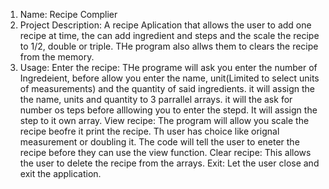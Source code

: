   1.  Name: Recipe Complier
  2.  Project Description:
     A recipe Aplication that allows the user to add one recipe at time, the can add ingredient and steps and the scale the recipe to 1/2, double or triple.
     THe program also allws them to clears the recipe from the memory.
  3. Usage:
     Enter the recipe: THe programe will ask you enter the number of Ingredeient, before allow you enter the name, unit(Limited to select units of measurements) and the quantity of said ingredients.
     it will assign the the name, units and quantity to 3 parrallel arrays.
     it will the ask for number os teps before alllowing you to enter the stepd. It will assign the step to it own array.
     View recipe: The program will allow you scale the recipe beofre it print the recipe. Th user has choice like orignal measurement or doubling it.
     The code will tell the user to eneter the recipe before they can use the view function.
     Clear recipe: This allows the user to delete the recipe from the arrays.
     Exit: Let the user close and exit the application.
     
